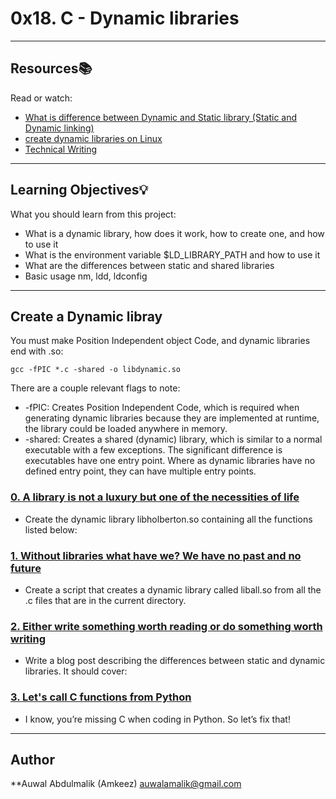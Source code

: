 # 0x18. C - Dynamic libraries
---
## Resources:books:
Read or watch:
* [What is difference between Dynamic and Static library (Static and Dynamic linking)](https://intranet.hbtn.io/rltoken/FrHmqtTW-frrOt0yf2blOw)
* [create dynamic libraries on Linux](https://intranet.hbtn.io/rltoken/Zj0XtgNWUQyEYuABr47p8Q)
* [Technical Writing](https://intranet.hbtn.io/rltoken/NnmQ5eohod3BpT3r0cFlRA)

---
## Learning Objectives:bulb:
What you should learn from this project:

* What is a dynamic library, how does it work, how to create one, and how to use it
* What is the environment variable $LD_LIBRARY_PATH and how to use it
* What are the differences between static and shared libraries
* Basic usage nm, ldd, ldconfig

---
## Create a Dynamic libray

You must make Position Independent object Code, and dynamic libraries end with .so:

```
gcc -fPIC *.c -shared -o libdynamic.so
```
There are a couple relevant flags to note:

*    -fPIC: Creates Position Independent Code, which is required when generating dynamic libraries because they are implemented at runtime, the library could be loaded anywhere in memory.
*    -shared: Creates a shared (dynamic) library, which is similar to a normal executable with a few exceptions. The significant difference is executables have one entry point. Where as dynamic libraries have no defined entry point, they can have multiple entry points.

### [0. A library is not a luxury but one of the necessities of life](./libdynamic.so)
* Create the dynamic library libholberton.so containing all the functions listed below:


### [1. Without libraries what have we? We have no past and no future](./1-create_dynamic_lib.sh)
* Create a script that creates a dynamic library called liball.so from all the .c files that are in the current directory.


### [2. Either write something worth reading or do something worth writing](./100-operations.so)
* Write a blog post describing the differences between static and dynamic libraries. It should cover:

### [3. Let's call C functions from Python](./101-make_me_win.sh)
* I know, you’re missing C when coding in Python. So let’s fix that!


---

## Author
 **Auwal Abdulmalik (Amkeez) auwalamalik@gmail.com
